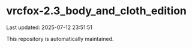 # vrcfox-2.3_body_and_cloth_edition

Last updated: 2025-07-12 23:51:51

This repository is automatically maintained.
